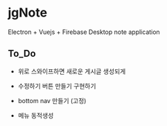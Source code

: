 # jgNote
Electron + Vuejs + Firebase Desktop note application


## To_Do

- 위로 스와이프하면 새로운 게시글 생성되게

- 수정하기 버튼 만들기 구현하기

- bottom nav 만들기 (고정)

- 메뉴 동적생성
